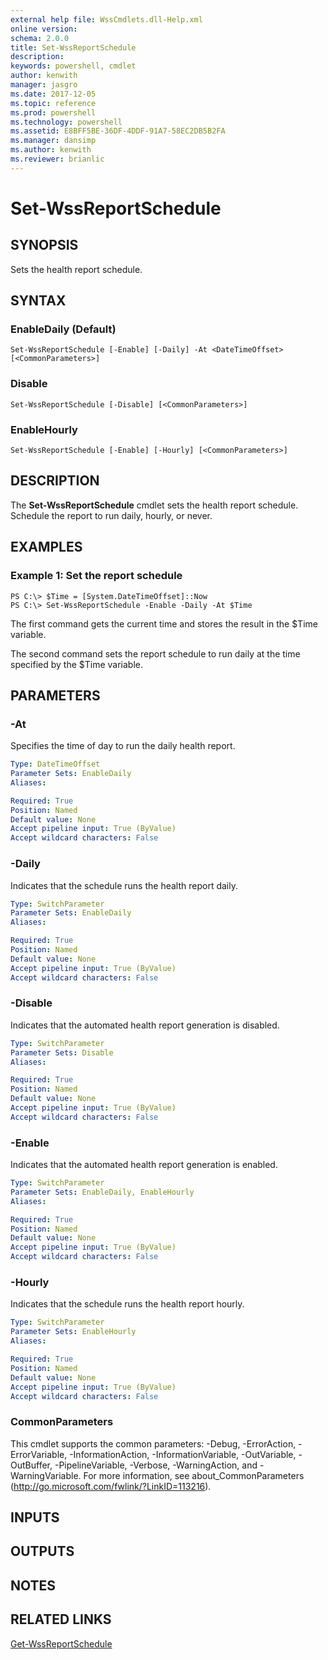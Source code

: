```yaml
---
external help file: WssCmdlets.dll-Help.xml
online version: 
schema: 2.0.0
title: Set-WssReportSchedule
description: 
keywords: powershell, cmdlet
author: kenwith
manager: jasgro
ms.date: 2017-12-05
ms.topic: reference
ms.prod: powershell
ms.technology: powershell
ms.assetid: E8BFF5BE-36DF-4DDF-91A7-58EC2DB5B2FA
ms.manager: dansimp
ms.author: kenwith
ms.reviewer: brianlic
---
```


# Set-WssReportSchedule

## SYNOPSIS
Sets the health report schedule.

## SYNTAX

### EnableDaily (Default)
```
Set-WssReportSchedule [-Enable] [-Daily] -At <DateTimeOffset> [<CommonParameters>]
```

### Disable
```
Set-WssReportSchedule [-Disable] [<CommonParameters>]
```

### EnableHourly
```
Set-WssReportSchedule [-Enable] [-Hourly] [<CommonParameters>]
```

## DESCRIPTION
The **Set-WssReportSchedule** cmdlet sets the health report schedule.
Schedule the report to run daily, hourly, or never.

## EXAMPLES

### Example 1: Set the report schedule
```
PS C:\> $Time = [System.DateTimeOffset]::Now
PS C:\> Set-WssReportSchedule -Enable -Daily -At $Time
```

The first command gets the current time and stores the result in the $Time variable.

The second command sets the report schedule to run daily at the time specified by the $Time variable.

## PARAMETERS

### -At
Specifies the time of day to run the daily health report.

```yaml
Type: DateTimeOffset
Parameter Sets: EnableDaily
Aliases: 

Required: True
Position: Named
Default value: None
Accept pipeline input: True (ByValue)
Accept wildcard characters: False
```

### -Daily
Indicates that the schedule runs the health report daily.

```yaml
Type: SwitchParameter
Parameter Sets: EnableDaily
Aliases: 

Required: True
Position: Named
Default value: None
Accept pipeline input: True (ByValue)
Accept wildcard characters: False
```

### -Disable
Indicates that the automated health report generation is disabled.

```yaml
Type: SwitchParameter
Parameter Sets: Disable
Aliases: 

Required: True
Position: Named
Default value: None
Accept pipeline input: True (ByValue)
Accept wildcard characters: False
```

### -Enable
Indicates that the automated health report generation is enabled.

```yaml
Type: SwitchParameter
Parameter Sets: EnableDaily, EnableHourly
Aliases: 

Required: True
Position: Named
Default value: None
Accept pipeline input: True (ByValue)
Accept wildcard characters: False
```

### -Hourly
Indicates that the schedule runs the health report hourly.

```yaml
Type: SwitchParameter
Parameter Sets: EnableHourly
Aliases: 

Required: True
Position: Named
Default value: None
Accept pipeline input: True (ByValue)
Accept wildcard characters: False
```

### CommonParameters
This cmdlet supports the common parameters: -Debug, -ErrorAction, -ErrorVariable, -InformationAction, -InformationVariable, -OutVariable, -OutBuffer, -PipelineVariable, -Verbose, -WarningAction, and -WarningVariable. For more information, see about_CommonParameters (http://go.microsoft.com/fwlink/?LinkID=113216).

## INPUTS

## OUTPUTS

## NOTES

## RELATED LINKS

[Get-WssReportSchedule](./Get-WssReportSchedule.md)

